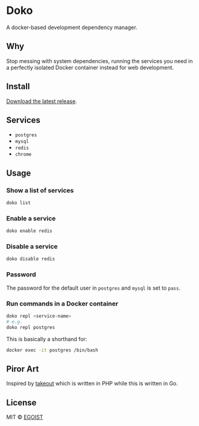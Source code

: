 # Doko

A docker-based development dependency manager.

## Why

Stop messing with system dependencies, running the services you need in a perfectly isolated Docker container instead for web development.

## Install

[Download the latest release](https://github.com/egoist/doko/releases).

## Services

- `postgres`
- `mysql`
- `redis`
- `chrome`

## Usage

### Show a list of services

```bash
doko list
```

### Enable a service

```bash
doko enable redis
```

### Disable a service

```bash
doko disable redis
```

### Password

The password for the default user in `postgres` and `mysql` is set to `pass`.

### Run commands in a Docker container

```bash
doko repl <service-name>
# e.g.
doko repl postgres
```

This is basically a shorthand for:

```bash
docker exec -it postgres /bin/bash
```

## Piror Art

Inspired by [takeout](https://github.com/tightenco/takeout) which is written in PHP while this is written in Go.

## License

MIT &copy; [EGOIST](https://github.com/sponsors/egoist)
